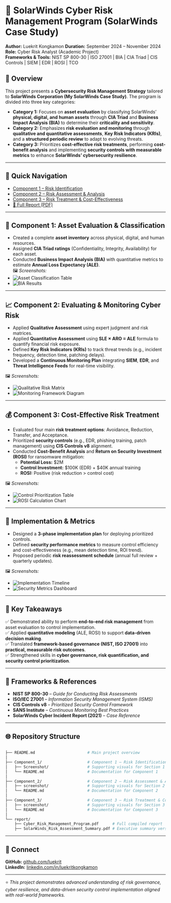 # 🧩 SolarWinds Cyber Risk Management Program (SolarWinds Case Study)

**Author:** Luekrit Kongkamon 
**Duration:** September 2024 – November 2024  
**Role:** Cyber Risk Analyst (Academic Project)  
**Frameworks & Tools:** NIST SP 800-30 | ISO 27001 | BIA | CIA Triad | CIS Controls | SIEM | EDR | ROSI | TCO  

## 🧠 Overview
This project presents a **Cybersecurity Risk Management Strategy** tailored to **SolarWinds Corporation (My SolarWinds Case Study)**. The program is divided into three key categories:


- **Category 1:** Focuses on **asset evaluation** by classifying SolarWinds’ **physical, digital, and human assets** through **CIA Triad** and **Business Impact Analysis (BIA)** to determine their **criticality and sensitivity**.
- **Category 2:** Emphasizes **risk evaluation and monitoring** through **qualitative and quantitative assessments**, **Key Risk Indicators (KRIs)**, and a **structured periodic review** to adapt to evolving threats.
- **Category 3:** Prioritizes **cost-effective risk treatments**, performing **cost-benefit analysis** and implementing **security controls with measurable metrics** to enhance **SolarWinds’ cybersecurity resilience**.

---

## 📘 Quick Navigation
- [Component 1 – Risk Identification](Component_1#readme)
- [Component 2 – Risk Assessment & Analysis](Component_2#readme)
- [Component 3 – Risk Treatment & Cost-Effectiveness](Component_3#readme)
- [📄 Full Report (PDF)](./report/Cyber_Risk_Management_Program.pdf)

---

## 🧱 Component 1: Asset Evaluation & Classification
- Created a complete **asset inventory** across physical, digital, and human resources.  
- Assigned **CIA Triad ratings** (Confidentiality, Integrity, Availability) for each asset.  
- Conducted **Business Impact Analysis (BIA)** with quantitative metrics to estimate **Annual Loss Expectancy (ALE)**.  
🖼️ *Screenshots:*  
- ![Asset Classification Table](/images/asset_categorization.png)  
- ![BIA Results](/images/bia_results.png)

---

## 📈 Component 2: Evaluating & Monitoring Cyber Risk
- Applied **Qualitative Assessment** using expert judgment and risk matrices.  
- Applied **Quantitative Assessment** using **SLE × ARO = ALE** formula to quantify financial risk exposure.  
- Defined **Key Risk Indicators (KRIs)** to track threat trends (e.g., incident frequency, detection time, patching delays).  
- Developed a **Continuous Monitoring Plan** integrating **SIEM**, **EDR**, and **Threat Intelligence Feeds** for real-time visibility.  

🖼️ *Screenshots:*  
- ![Qualitative Risk Matrix](/images/risk_matrix.png)  
- ![Monitoring Framework Diagram](/images/continuous_monitoring_plan.png)

---

## 💰 Component 3: Cost-Effective Risk Treatment
- Evaluated four main **risk treatment options**: Avoidance, Reduction, Transfer, and Acceptance.  
- Prioritized **security controls** (e.g., EDR, phishing training, patch management) using **CIS Controls v8** alignment.  
- Conducted **Cost-Benefit Analysis** and **Return on Security Investment (ROSI)** for ransomware mitigation:  
  - **Potential Loss:** \$2M  
  - **Control Investment:** \$100K (EDR) + \$40K annual training  
  - **ROSI:** Positive (risk reduction > control cost)

🖼️ *Screenshots:*  
- ![Control Prioritization Table](/images/control_prioritization.png)  
- ![ROSI Calculation Chart](/images/rosi_chart.png)

---

## 🔁 Implementation & Metrics
- Designed a **3-phase implementation plan** for deploying prioritized controls.  
- Defined **security performance metrics** to measure control efficiency and cost-effectiveness (e.g., mean detection time, ROI trend).  
- Proposed periodic **risk reassessment schedule** (annual full review + quarterly updates).

🖼️ *Screenshots:*  
- ![Implementation Timeline](/images/implementation_plan.png)  
- ![Security Metrics Dashboard](/images/security_metrics.png)

---

## 📘 Key Takeaways
✅ Demonstrated ability to perform **end-to-end risk management** from asset evaluation to control implementation.  
✅ Applied **quantitative modeling** (ALE, ROSI) to support **data-driven decision making**.  
✅ Translated **framework-based governance (NIST, ISO 27001)** into **practical, measurable risk outcomes**.  
✅ Strengthened skills in **cyber governance, risk quantification, and security control prioritization**.

---

## 🧩 Frameworks & References
- **NIST SP 800-30** – *Guide for Conducting Risk Assessments*  
- **ISO/IEC 27001** – *Information Security Management System (ISMS)*  
- **CIS Controls v8** – *Prioritized Security Control Framework*  
- **SANS Institute** – *Continuous Monitoring Best Practices*  
- **SolarWinds Cyber Incident Report (2021)** – *Case Reference*

---

## 🌐 Repository Structure
```bash

├── README.md                       # Main project overview
│
├── Component_1/                    # Component 1 – Risk Identification
│   ├── Screenshot/                 # Supporting visuals for Section 1
│   └── README.md                   # Documentation for Component 1
│
├── Component_2/                    # Component 2 – Risk Assessment & Analysis
│   ├── screenshot/                 # Supporting visuals for Section 2
│   └── README.md                   # Documentation for Component 2
│
├── Component_3/                    # Component 3 – Risk Treatment & Cost-Effectiveness
│   ├── screenshot/                 # Supporting visuals for Section 3
│   └── README.md                   # Documentation for Component 3
│
└── report/
    ├── Cyber_Risk_Management_Program.pdf      # Full compiled report
    ├── SolarWinds_Risk_Assessment_Summary.pdf # Executive summary version

```
---
## 🔗 Connect
**GitHub:** [github.com/luekrit](https://github.com/luekrit)  
**LinkedIn:** [linkedin.com/in/luekritkongkamon](https://linkedin.com/in/luekritkongkamon)  

---

⭐ *This project demonstrates advanced understanding of risk governance, cyber resilience, and data-driven security control implementation aligned with real-world frameworks.*
